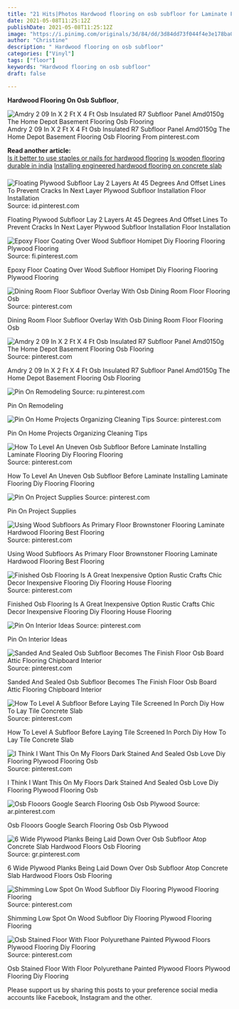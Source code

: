 ```yaml
---
title: "21 Hits|Photos Hardwood flooring on osb subfloor for Laminate Flooring"
date: 2021-05-08T11:25:12Z
publishDate: 2021-05-08T11:25:12Z
image: "https://i.pinimg.com/originals/3d/84/dd/3d84dd73f044f4e3e178ba0d908dad0b.jpg"
author: "Christine"
description: " Hardwood flooring on osb subfloor"
categories: ["Vinyl"]
tags: ["floor"]
keywords: "Hardwood flooring on osb subfloor"
draft: false

---
```

<!-- Head tag Code -->
**Hardwood Flooring On Osb Subfloor**, 

![Amdry 2 09 In X 2 Ft X 4 Ft Osb Insulated R7 Subfloor Panel Amd0150g The Home Depot Basement Flooring Osb Flooring](https://i.pinimg.com/originals/b5/83/6d/b5836d19976525a0f1b1da7136df7c3d.jpg "Amdry 2 09 In X 2 Ft X 4 Ft Osb Insulated R7 Subfloor Panel Amd0150g The Home Depot Basement Flooring Osb Flooring")
Amdry 2 09 In X 2 Ft X 4 Ft Osb Insulated R7 Subfloor Panel Amd0150g The Home Depot Basement Flooring Osb Flooring From pinterest.com

**Read another article:**  
[Is it better to use staples or nails for hardwood flooring](/is-it-better-to-use-staples-or-nails-for-hardwood-flooring/)
[Is wooden flooring durable in india](/is-wooden-flooring-durable-in-india/)
[Installing engineered hardwood flooring on concrete slab](/installing-engineered-hardwood-flooring-on-concrete-slab/)




### 

 


![Floating Plywood Subfloor Lay 2 Layers At 45 Degrees And Offset Lines To Prevent Cracks In Next Layer Plywood Subfloor Installation Floor Installation](https://i.pinimg.com/600x315/85/f5/4f/85f54fba7b3796977af7d9d0d45a091d.jpg "Floating Plywood Subfloor Lay 2 Layers At 45 Degrees And Offset Lines To Prevent Cracks In Next Layer Plywood Subfloor Installation Floor Installation")
Source: id.pinterest.com

Floating Plywood Subfloor Lay 2 Layers At 45 Degrees And Offset Lines To Prevent Cracks In Next Layer Plywood Subfloor Installation Floor Installation  

![Epoxy Floor Coating Over Wood Subfloor Homipet Diy Flooring Flooring Plywood Flooring](https://i.pinimg.com/736x/1d/82/c6/1d82c6f1b4d59b25f506dc5e8c71c67c.jpg "Epoxy Floor Coating Over Wood Subfloor Homipet Diy Flooring Flooring Plywood Flooring")
Source: fi.pinterest.com

Epoxy Floor Coating Over Wood Subfloor Homipet Diy Flooring Flooring Plywood Flooring  

![Dining Room Floor Subfloor Overlay With Osb Dining Room Floor Flooring Osb](https://i.pinimg.com/736x/82/ef/15/82ef1596408d4b20131893b5bbe55ab6--osb-overlays.jpg "Dining Room Floor Subfloor Overlay With Osb Dining Room Floor Flooring Osb")
Source: pinterest.com

Dining Room Floor Subfloor Overlay With Osb Dining Room Floor Flooring Osb  

![Amdry 2 09 In X 2 Ft X 4 Ft Osb Insulated R7 Subfloor Panel Amd0150g The Home Depot Basement Flooring Osb Flooring](https://i.pinimg.com/originals/b5/83/6d/b5836d19976525a0f1b1da7136df7c3d.jpg "Amdry 2 09 In X 2 Ft X 4 Ft Osb Insulated R7 Subfloor Panel Amd0150g The Home Depot Basement Flooring Osb Flooring")
Source: pinterest.com

Amdry 2 09 In X 2 Ft X 4 Ft Osb Insulated R7 Subfloor Panel Amd0150g The Home Depot Basement Flooring Osb Flooring  

![Pin On Remodeling](https://i.pinimg.com/originals/25/68/ce/2568ced2e45b1c7920d560d3c58a75dd.jpg "Pin On Remodeling")
Source: ru.pinterest.com

Pin On Remodeling  

![Pin On Home Projects Organizing Cleaning Tips](https://i.pinimg.com/564x/57/9a/a4/579aa40649d1a7a36c87c6166df88ea0--flooring-types-flooring-ideas.jpg "Pin On Home Projects Organizing Cleaning Tips")
Source: pinterest.com

Pin On Home Projects Organizing Cleaning Tips  

![How To Level An Uneven Osb Subfloor Before Laminate Installing Laminate Flooring Diy Flooring Flooring](https://i.pinimg.com/736x/6e/ac/a0/6eaca043cdd54d672404f286fd49a908--how-to-level-subfloor-osb.jpg "How To Level An Uneven Osb Subfloor Before Laminate Installing Laminate Flooring Diy Flooring Flooring")
Source: pinterest.com

How To Level An Uneven Osb Subfloor Before Laminate Installing Laminate Flooring Diy Flooring Flooring  

![Pin On Project Supplies](https://i.pinimg.com/originals/d6/ef/84/d6ef844c71db7ba4bc79608b1dc3f904.jpg "Pin On Project Supplies")
Source: pinterest.com

Pin On Project Supplies  

![Using Wood Subfloors As Primary Floor Brownstoner Flooring Laminate Hardwood Flooring Best Flooring](https://i.pinimg.com/736x/49/ab/89/49ab8925e7553ab1b0081cbf17ab8fca--main-idea-august-.jpg "Using Wood Subfloors As Primary Floor Brownstoner Flooring Laminate Hardwood Flooring Best Flooring")
Source: pinterest.com

Using Wood Subfloors As Primary Floor Brownstoner Flooring Laminate Hardwood Flooring Best Flooring  

![Finished Osb Flooring Is A Great Inexpensive Option Rustic Crafts Chic Decor Inexpensive Flooring Diy Flooring House Flooring](https://i.pinimg.com/originals/9a/f0/15/9af015e1656a3aaef09c67444d78ca46.jpg "Finished Osb Flooring Is A Great Inexpensive Option Rustic Crafts Chic Decor Inexpensive Flooring Diy Flooring House Flooring")
Source: pinterest.com

Finished Osb Flooring Is A Great Inexpensive Option Rustic Crafts Chic Decor Inexpensive Flooring Diy Flooring House Flooring  

![Pin On Interior Ideas](https://i.pinimg.com/originals/19/a2/86/19a2860cb3d2f1cd3dc5cc908afd9f37.jpg "Pin On Interior Ideas")
Source: pinterest.com

Pin On Interior Ideas  

![Sanded And Sealed Osb Subfloor Becomes The Finish Floor Osb Board Attic Flooring Chipboard Interior](https://i.pinimg.com/originals/8f/71/61/8f716129b63c76c04f90cd4ec415ed44.jpg "Sanded And Sealed Osb Subfloor Becomes The Finish Floor Osb Board Attic Flooring Chipboard Interior")
Source: pinterest.com

Sanded And Sealed Osb Subfloor Becomes The Finish Floor Osb Board Attic Flooring Chipboard Interior  

![How To Level A Subfloor Before Laying Tile Screened In Porch Diy How To Lay Tile Concrete Slab](https://i.pinimg.com/originals/3d/b1/c1/3db1c1e708934da37a1aa8560a9cd1f6.jpg "How To Level A Subfloor Before Laying Tile Screened In Porch Diy How To Lay Tile Concrete Slab")
Source: pinterest.com

How To Level A Subfloor Before Laying Tile Screened In Porch Diy How To Lay Tile Concrete Slab  

![I Think I Want This On My Floors Dark Stained And Sealed Osb Love Diy Flooring Plywood Flooring Osb](https://i.pinimg.com/originals/4b/1b/8f/4b1b8f3221d2dfc392e520bc7ccbd021.jpg "I Think I Want This On My Floors Dark Stained And Sealed Osb Love Diy Flooring Plywood Flooring Osb")
Source: pinterest.com

I Think I Want This On My Floors Dark Stained And Sealed Osb Love Diy Flooring Plywood Flooring Osb  

![Osb Flooors Google Search Flooring Osb Osb Plywood](https://i.pinimg.com/originals/e9/d3/d6/e9d3d61245c7d8ada905c840dc5a3707.jpg "Osb Flooors Google Search Flooring Osb Osb Plywood")
Source: ar.pinterest.com

Osb Flooors Google Search Flooring Osb Osb Plywood  

![6 Wide Plywood Planks Being Laid Down Over Osb Subfloor Atop Concrete Slab Hardwood Floors Osb Flooring](https://i.pinimg.com/originals/b8/d0/9c/b8d09c5c3d8d08fe5b527bf4b002f6dd.jpg "6 Wide Plywood Planks Being Laid Down Over Osb Subfloor Atop Concrete Slab Hardwood Floors Osb Flooring")
Source: gr.pinterest.com

6 Wide Plywood Planks Being Laid Down Over Osb Subfloor Atop Concrete Slab Hardwood Floors Osb Flooring  

![Shimming Low Spot On Wood Subfloor Diy Flooring Plywood Flooring Flooring](https://i.pinimg.com/originals/71/3c/0b/713c0b182d2aacf99e94580218979f5c.jpg "Shimming Low Spot On Wood Subfloor Diy Flooring Plywood Flooring Flooring")
Source: pinterest.com

Shimming Low Spot On Wood Subfloor Diy Flooring Plywood Flooring Flooring  

![Osb Stained Floor With Floor Polyurethane Painted Plywood Floors Plywood Flooring Diy Flooring](https://i.pinimg.com/originals/3d/84/dd/3d84dd73f044f4e3e178ba0d908dad0b.jpg "Osb Stained Floor With Floor Polyurethane Painted Plywood Floors Plywood Flooring Diy Flooring")
Source: pinterest.com

Osb Stained Floor With Floor Polyurethane Painted Plywood Floors Plywood Flooring Diy Flooring  

Please support us by sharing this posts to your preference social media accounts like Facebook, Instagram and the other.


